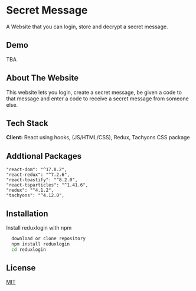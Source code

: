 # Secret Message 

A Website that you can login, store and decrypt a secret message.

## Demo
TBA

## About The Website
This website lets you login, create a secret message, be given a code to that message and enter a code to receive a secret message from someone else.


## Tech Stack

**Client:** React using hooks, (JS/HTML/CSS), Redux, Tachyons CSS package

## Addtional Packages
```
"react-dom": "^17.0.2",
"react-redux": "^7.2.6",
"react-toastify": "^8.2.0",
"react-tsparticles": "^1.41.6",
"redux": "^4.1.2",
"tachyons": "^4.12.0",
```
## Installation

Install reduxlogin with npm

```bash
  download or clone repository
  npm install reduxlogin
  cd reduxlogin
```
    
## License

[MIT](https://choosealicense.com/licenses/mit/)
